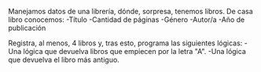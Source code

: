 Manejamos datos de una librería, dónde, sorpresa, tenemos libros. De casa libro conocemos:
-Título
-Cantidad de páginas
-Género
-Autor/a
-Año de publicación

Registra, al menos, 4 libros y, tras esto, programa las siguientes lógicas:
-Una lógica que devuelva libros que empiecen por la letra "A".
-Una lógica que devuelva el libro más antiguo.
